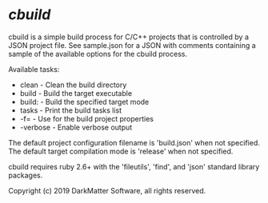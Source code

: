 *cbuild*
===

cbuild is a simple build process for C/C++ projects that is controlled by a JSON project file.
See sample.json for a JSON with comments containing a sample of the available options for the
cbuild process.

Available tasks:
* clean - Clean the build directory
* build - Build the target executable
* build:<mode> - Build the specified target mode
* tasks - Print the build tasks list
* -f=<filename> - Use <filename> for the build project properties
* -verbose - Enable verbose output

The default project configuration filename is 'build.json' when not specified.
The default target compilation mode is 'release' when not specified.

cbuild requires ruby 2.6+ with the 'fileutils', 'find', and 'json' standard library packages.

Copyright (c) 2019 DarkMatter Software, all rights reserved.
